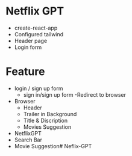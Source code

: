 # Netflix GPT

 - create-react-app
 - Configured tailwind
 - Header page
 - Login form

# Feature
 - login / sign up form
   - sign in/sign up form
   -Redirect to browser
- Browser 
  - Header
  - Trailer in Background
  - Title & Discription
  - Movies Suggestion
- NetflixGPT
 - Search Bar
 - Movie Suggestion#   N e f l i x - G P T  
 